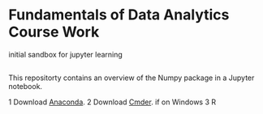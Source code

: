 # Fundamentals of Data Analytics Course Work
initial sandbox for jupyter learning


##
This repositorty contains an overview of the Numpy package in a Jupyter notebook.

1 Download [Anaconda]().
2 Download [Cmder](). if on Windows
3 R
